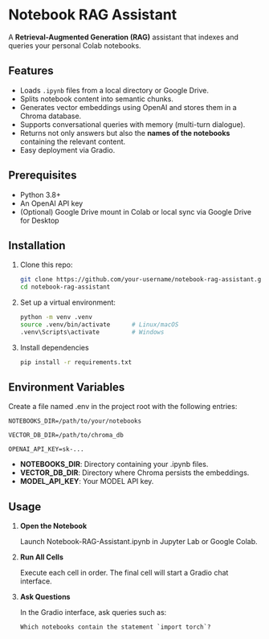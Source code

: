 # Notebook RAG Assistant

A **Retrieval-Augmented Generation (RAG)** assistant that indexes and queries your personal Colab notebooks.

## Features

- Loads `.ipynb` files from a local directory or Google Drive.
- Splits notebook content into semantic chunks.
- Generates vector embeddings using OpenAI and stores them in a Chroma database.
- Supports conversational queries with memory (multi-turn dialogue).
- Returns not only answers but also the **names of the notebooks** containing the relevant content.
- Easy deployment via Gradio.

## Prerequisites

- Python 3.8+  
- An OpenAI API key  
- (Optional) Google Drive mount in Colab or local sync via Google Drive for Desktop

## Installation

1. Clone this repo:
   ```bash
   git clone https://github.com/your-username/notebook-rag-assistant.git
   cd notebook-rag-assistant
   ```

2. Set up a virtual environment:
   ```bash
   python -m venv .venv
   source .venv/bin/activate      # Linux/macOS
   .venv\Scripts\activate         # Windows
   ```
3. Install dependencies 
   ```bash
   pip install -r requirements.txt
   ```

## Environment Variables

Create a file named .env in the project root with the following entries:

   ```
   NOTEBOOKS_DIR=/path/to/your/notebooks

   VECTOR_DB_DIR=/path/to/chroma_db

   OPENAI_API_KEY=sk-...
   ```
- **NOTEBOOKS_DIR**: Directory containing your .ipynb files.
- **VECTOR_DB_DIR**: Directory where Chroma persists the embeddings.
- **MODEL_API_KEY**: Your MODEL API key.

## Usage
1. **Open the Notebook**

   Launch Notebook-RAG-Assistant.ipynb in Jupyter Lab or Google Colab.
2. **Run All Cells**

   Execute each cell in order. The final cell will start a Gradio chat interface.
3. **Ask Questions**

   In the Gradio interface, ask queries such as:
   ```
   Which notebooks contain the statement `import torch`?
   ```

